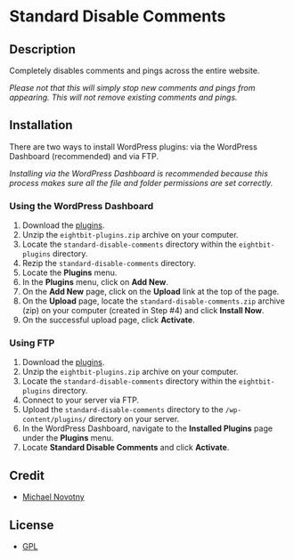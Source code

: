 # Standard Disable Comments

## Description

Completely disables comments and pings across the entire website.

*Please not that this will simply stop new comments and pings from appearing. This will not remove existing comments and pings.*

## Installation

There are two ways to install WordPress plugins: via the WordPress Dashboard (recommended) and via FTP. 

*Installing via the WordPress Dashboard is recommended because this process makes sure all the file and folder permissions are set correctly.*

### Using the WordPress Dashboard

1. Download the [plugins](https://github.com/eightbit/plugins/zipball/master).
2. Unzip the ```eightbit-plugins.zip``` archive on your computer.
3. Locate the ```standard-disable-comments``` directory within the ```eightbit-plugins``` directory.
4. Rezip the ```standard-disable-comments``` directory.
5. Locate the **Plugins** menu.
6. In the **Plugins** menu, click on **Add New**.
7. On the **Add New** page, click on the **Upload** link at the top of the page.
8. On the **Upload** page, locate the ```standard-disable-comments.zip``` archive (zip) on your computer (created in Step #4) and click **Install Now**.
9. On the successful upload page, click **Activate**.

### Using FTP

1. Download the [plugins](https://github.com/eightbit/plugins/zipball/master).
2. Unzip the ```eightbit-plugins.zip``` archive on your computer.
3. Locate the ```standard-disable-comments``` directory within the ```eightbit-plugins``` directory.
4. Connect to your server via FTP.
5. Upload the ```standard-disable-comments``` directory to the ```/wp-content/plugins/``` directory on your server.
6. In the WordPress Dashboard, navigate to the **Installed Plugins** page under the **Plugins** menu.
7. Locate **Standard Disable Comments** and click **Activate**.

## Credit

* [Michael Novotny](http://manovotny.com)

## License

* [GPL](http://www.gnu.org/licenses/gpl-3.0.html)